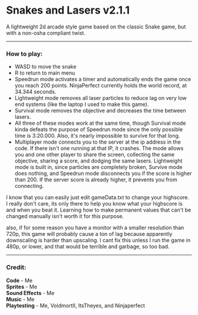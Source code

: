 # Snakes and Lasers v2.1.1
A lightweight 2d arcade style game based on the classic Snake game, but with a non-osha compliant twist.

---

### How to play:   
 - WASD to move the snake   
 - R to return to main menu   
 - Speedrun mode activates a timer and automatically ends the game once you reach 200 points. NinjaPerfect currently holds the world record, at 34.344 seconds.  
 - Lightweight mode removes all laser particles to reduce lag on very low end systems (like the laptop I used to make this game).   
 - Survival mode removes the objective and decreases the time between lasers.   
 - All three of these modes work at the same time, though Survival mode kinda defeats the purpose of Speedrun mode since the only possible time is 3:20.000. Also, it's nearly impossible to survive for that long.   
 - Multiplayer mode connects you to the server at the ip address in the code. If there isn't one running at that IP, it crashes. The mode allows you and one other player to share the screen, collecting the same objective, sharing a score, and dodging the same lasers. Lightweight mode is built in, since particles are completely broken, Survive mode does nothing, and Speedrun mode disconnects you if the score is higher than 200. If the server score is already higher, it prevents you from connecting.

I know that you can easily just edit gameData.txt to change your highscore. I really don't care, its only
there to help you know what your highscore is and when you beat it. Learning how to make permanent values that can't be changed manually isn't worth it for this purpose.

also, if for some reason you have a monitor with a smaller resolution than 720p, this game will probably cause a ton of lag because apparently downscaling is harder than upscaling. I cant fix this unless I run the game in 480p, or lower, and that would be terrible and garbage, so too bad.

---

### Credit:   
**Code** - Me   
**Sprites** - Me   
**Sound Effects** - Me   
**Music** - Me   
**Playtesting** - Me, VoldmortII, ItsTheyes, and Ninjaperfect   
